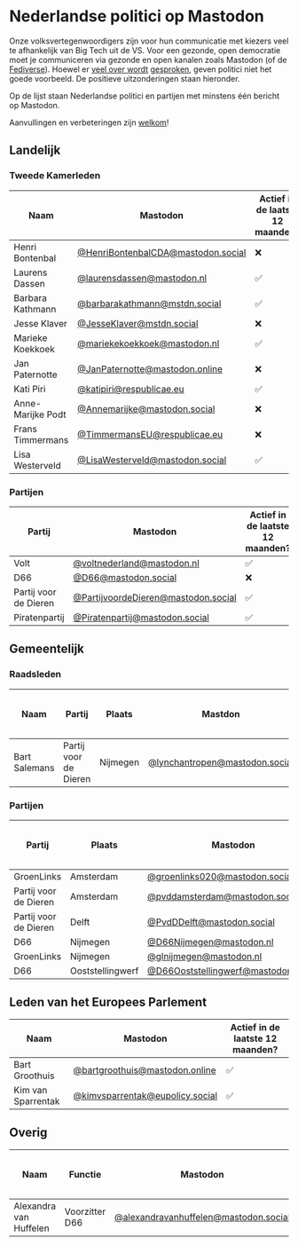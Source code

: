 # Nederlandse politici op Mastodon

Onze volksvertegenwoordigers zijn voor hun communicatie met kiezers veel te afhankelijk van Big Tech uit de VS. Voor een gezonde, open democratie moet je communiceren via gezonde en open kanalen zoals Mastodon (of de [Fediverse](https://nl.wikipedia.org/wiki/Fediverse)). Hoewel er [veel over wordt](https://tweakers.net/nieuws/232900/groot-deel-van-tweede-kamer-wil-sidn-migratie-naar-aws-tegenhouden.html) [gesproken](https://ibestuur.nl/artikel/kamer-zet-inhaalspurt-digitale-autonomie-in/), geven politici niet het goede voorbeeld. De positieve uitzonderingen staan hieronder.

Op de lijst staan Nederlandse politici en partijen met minstens één bericht op Mastodon.

Aanvullingen en verbeteringen zijn [welkom](https://github.com/reithose/politici-op-mastodon/edit/main/readme.md)!

## Landelijk

### Tweede Kamerleden

| Naam              | Mastodon                                                                         | Actief in de laatste 12 maanden? |
| ----------------- | -------------------------------------------------------------------------------- | -------------------------------- |
| Henri Bontenbal   | [@HenriBontenbalCDA@mastodon.social](https://mastodon.social/@HenriBontenbalCDA) | ❌                               |
| Laurens Dassen    | [@laurensdassen@mastodon.nl](https://mastodon.nl/@laurensdassen)                 | ✅                               |
| Barbara Kathmann  | [@barbarakathmann@mstdn.social](https://mstdn.social/@barbarakathmann)           | ✅                               |
| Jesse Klaver      | [@JesseKlaver@mstdn.social](https://mstdn.social/@JesseKlaver)                   | ❌                               |
| Marieke Koekkoek  | [@mariekekoekkoek@mastodon.nl](https://mastodon.nl/@mariekekoekkoek)             | ✅                               |
| Jan Paternotte    | [@JanPaternotte@mastodon.online](https://mastodon.online/@JanPaternotte)         | ❌                               |
| Kati Piri         | [@katipiri@respublicae.eu](https://respublicae.eu/@katipiri)                     | ✅                               |
| Anne-Marijke Podt | [@Annemarijke@mastodon.social](https://mastodon.social/@Annemarijke)             | ❌                               |
| Frans Timmermans  | [@TimmermansEU@respublicae.eu](https://respublicae.eu/@TimmermansEU)             | ❌                               |
| Lisa Westerveld   | [@LisaWesterveld@mastodon.social](https://mastodon.social/@LisaWesterveld)       | ✅                               |

### Partijen

| Partij                | Mastodon                                                                           | Actief in de laatste 12 maanden? |
| --------------------- | ---------------------------------------------------------------------------------- | -------------------------------- |
| Volt                  | [@voltnederland@mastodon.nl](https://mastodon.nl/@voltnederland)                   | ✅                               |
| D66                   | [@D66@mastodon.social](https://mastodon.social/@D66)                               | ❌                               |
| Partij voor de Dieren | [@PartijvoordeDieren@mastodon.social](https://mastodon.social/@PartijvoordeDieren) | ✅                               |
| Piratenpartij         | [@Piratenpartij@mastodon.social](https://mastodon.social/@Piratenpartij)           | ✅                               |

## Gemeentelijk

### Raadsleden

| Naam          | Partij                | Plaats   | Mastdon                                                                  | Actief in de laatste 12 maanden? |
| ------------- | --------------------- | -------- | ------------------------------------------------------------------------ | -------------------------------- |
| Bart Salemans | Partij voor de Dieren | Nijmegen | [@lynchantropen@mastodon.social](https://mastodon.social/@lynchantropen) | ✅                               |

### Partijen

| Partij                | Plaats           | Mastodon                                                                             | Actief in de laatste 12 maanden? |
| --------------------- | ---------------- | ------------------------------------------------------------------------------------ | -------------------------------- |
| GroenLinks            | Amsterdam        | [@groenlinks020@mastodon.social](https://mastodon.social/@groenlinks020)             | ❌                               |
| Partij voor de Dieren | Amsterdam        | [@pvddamsterdam@mastodon.social](https://mastodon.social/@pvddamsterdam)             | ❌                               |
| Partij voor de Dieren | Delft            | [@PvdDDelft@mastodon.social](https://mastodon.social/@PvdDDelft)                     | ✅                               |
| D66                   | Nijmegen         | [@D66Nijmegen@mastodon.nl](https://mastodon.nl/@D66Nijmegen)                         | ❌                               |
| GroenLinks            | Nijmegen         | [@glnijmegen@mastodon.nl](https://mastodon.nl/@glnijmegen)                           | ✅                               |
| D66                   | Ooststellingwerf | [@D66Ooststellingwerf@mastodon.social](https://mastodon.social/@D66Ooststellingwerf) | ✅                               |

## Leden van het Europees Parlement

| Naam               | Mastodon                                                                   | Actief in de laatste 12 maanden? |
| ------------------ | -------------------------------------------------------------------------- | -------------------------------- |
| Bart Groothuis     | [@bartgroothuis@mastodon.online](https://mastodon.online/@bartgroothuis)   | ✅                               |
| Kim van Sparrentak | [@kimvsparrentak@eupolicy.social](https://eupolicy.social/@kimvsparrentak) | ✅                               |

## Overig

| Naam                   | Functie        | Mastodon                                                                               | Actief in de laatste 12 maanden? |
| ---------------------- | -------------- | -------------------------------------------------------------------------------------- | -------------------------------- |
| Alexandra van Huffelen | Voorzitter D66 | [@alexandravanhuffelen@mastodon.social](https://mastodon.social/@alexandravanhuffelen) | ✅                               |
